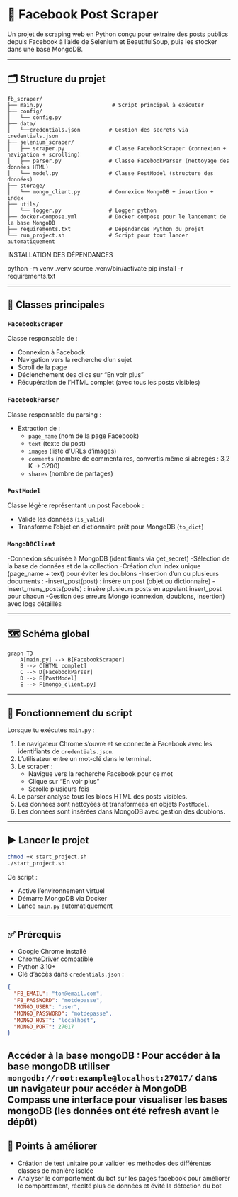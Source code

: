 
# 📘 Facebook Post Scraper

Un projet de scraping web en Python conçu pour extraire des posts publics depuis Facebook à l’aide de Selenium et BeautifulSoup, puis les stocker dans une base MongoDB.

---

## 🗂️ Structure du projet

```
fb_scraper/
├── main.py                      # Script principal à exécuter
├── config/
│   └── config.py
├── data/
│   └──credentials.json         # Gestion des secrets via credentials.json
├── selenium_scraper/
│   ├── scraper.py              # Classe FacebookScraper (connexion + navigation + scrolling)
│   ├── parser.py               # Classe FacebookParser (nettoyage des données HTML)
│   └── model.py                # Classe PostModel (structure des données)
├── storage/
│   └── mongo_client.py         # Connexion MongoDB + insertion + index
├── utils/
│   └── logger.py               # Logger python
├── docker-compose.yml          # Docker compose pour le lancement de la base MongoDB
├── requirements.txt            # Dépendances Python du projet
└── run_project.sh              # Script pour tout lancer automatiquement
```
INSTALLATION DES DÉPENDANCES

python -m venv .venv
source .venv/bin/activate
pip install -r requirements.txt

---

## 🧠 Classes principales

### `FacebookScraper`

Classe responsable de :
- Connexion à Facebook
- Navigation vers la recherche d’un sujet
- Scroll de la page
- Déclenchement des clics sur “En voir plus”
- Récupération de l’HTML complet (avec tous les posts visibles)

### `FacebookParser`

Classe responsable du parsing :
- Extraction de :
  - `page_name` (nom de la page Facebook)
  - `text` (texte du post)
  - `images` (liste d’URLs d’images)
  - `comments` (nombre de commentaires, convertis même si abrégés : 3,2 K → 3200)
  - `shares` (nombre de partages)

### `PostModel`

Classe légère représentant un post Facebook :
- Valide les données (`is_valid`)
- Transforme l’objet en dictionnaire prêt pour MongoDB (`to_dict`)

### `MongoDBClient`
  -Connexion sécurisée à MongoDB (identifiants via get_secret)
  -Sélection de la base de données et de la collection
  -Création d’un index unique (page_name + text) pour éviter les doublons
  -Insertion d’un ou plusieurs documents :
  -insert_post(post) : insère un post (objet ou dictionnaire)
  -insert_many_posts(posts) : insère plusieurs posts en appelant insert_post pour chacun
  -Gestion des erreurs Mongo (connexion, doublons, insertion) avec logs détaillés

---

## 🗺️ Schéma global

```mermaid
graph TD
    A[main.py] --> B[FacebookScraper]
    B --> C[HTML complet]
    C --> D[FacebookParser]
    D --> E[PostModel]
    E --> F[mongo_client.py]
```

---

## 🔁 Fonctionnement du script

Lorsque tu exécutes `main.py` :

1. Le navigateur Chrome s’ouvre et se connecte à Facebook avec les identifiants de `credentials.json`.
2. L’utilisateur entre un mot-clé dans le terminal.
3. Le scraper :
   - Navigue vers la recherche Facebook pour ce mot
   - Clique sur “En voir plus”
   - Scrolle plusieurs fois
4. Le parser analyse tous les blocs HTML des posts visibles.
5. Les données sont nettoyées et transformées en objets `PostModel`.
6. Les données sont insérées dans MongoDB avec gestion des doublons.

---

## ▶️ Lancer le projet

```bash
chmod +x start_project.sh
./start_project.sh
```

Ce script :
- Active l’environnement virtuel
- Démarre MongoDB via Docker
- Lance `main.py` automatiquement

---

## ✅ Prérequis

- Google Chrome installé
- [ChromeDriver](https://chromedriver.chromium.org/downloads) compatible
- Python 3.10+
- Clé d’accès dans `credentials.json` :
```json
{
  "FB_EMAIL": "ton@email.com",
  "FB_PASSWORD": "motdepasse",
  "MONGO_USER": "user",
  "MONGO_PASSWORD": "motdepasse",
  "MONGO_HOST": "localhost",
  "MONGO_PORT": 27017
}
```
Accéder à la base mongoDB :
  Pour accéder à la base mongoDB utiliser `mongodb://root:example@localhost:27017/` dans un navigateur pour accéder à MongoDB Compass une interface pour visualiser les bases mongoDB (les données ont été refresh avant le dépôt)
---
## 📌 Points à améliorer
- Création de test unitaire pour valider les méthodes des différentes classes de manière isolée
- Analyser le comportement du bot sur les pages facebook pour améliorer le comportement, récolté plus de données et évité la détection du bot
